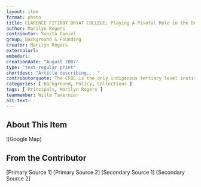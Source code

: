 ```yaml
---
layout: item
format: photo
title: CLARENCE FITZROY BRYAT COLLEGE; Playing A Pivotal Role in the Development Thrust of St. Kitts & Nevis
author: Marilyn Rogers
contributor: Sonita Daniel
group: Background & Founding
creator: Marilyn Rogers
externalurl: 
embedurl: 
creationdate: "August 2007"
type: "text-regular print"
shortdesc: "Article describing... "
contributorquote: The CFBC is the only indigenous tertiary level institution in the Federation and was a primary post-independence establishment intended to provide the manpower for the developing country (which is the smallest independent nation in the Western Hemisphere) for economic development.
categories: [ Background, Policy, Collections ]
tags: [ Principals, Marilyn Rogers ]
teammember: Willa Tavernier
alt-text: 
---
```


## About This Item





![Google Map]

## From the Contributor


 
[Primary Source 1]
[Primary Source 2]
[Secondary Source 1]
[Secondary Source 2]
